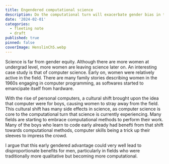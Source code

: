```yaml
---
title: Engendered computational science
description: Do the computational turn will exacerbate gender bias in the traditionally more qualitative sciences?
date: '2024-02-01'
categories:
  - fleeting note
  - draft
published: true
pinned: false
coverImage: HenslinCh5.webp
---
```


Science is far from gender equity. Although there are more women at undergrad level, more women are leaving science later on. An interesting case study is that of computer science. Early on, women were relatively active in the field. There are many family stories describing women in the 1960s engaging in computer programming, as softwares started to emancipate itself from hardware. 

With the rise of personal computers, a cultural shift brought upon the idea that computer were for boys, causing women to stray away from the field. This cultural shift has many side effects in science, as computer science is core to the computational turn that science is currently experiencing. Many fields are starting to embrace computational methods to perform their work. Many of the boys who learn to code early already had benefti from that shift towards computational methods, computer skills being a trick up their sleeves to impress the crowd.

I argue that this early gendered advantage could very well lead to disproportionate benefits for men, particularly in fields who were traditionally more qualitative but becoming more computational.